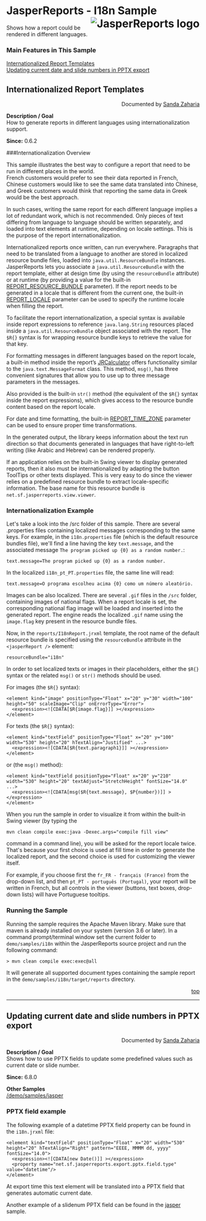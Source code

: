 
# <a name='top'>JasperReports</a> - I18n Sample <img src="https://jasperreports.sourceforge.net/resources/jasperreports.svg" alt="JasperReports logo" style="float:right"/>
Shows how a report could be rendered in different languages.

### Main Features in This Sample

[Internationalized Report Templates](#i18n)\
[Updating current date and slide numbers in PPTX export](#pptxfields)

## <a name='i18n'>Internationalized</a> Report Templates
<div style="text-align:right; width:100%">Documented by <a href='mailto:shertage@users.sourceforge.net'>Sanda Zaharia</a></div>

**Description / Goal**\
How to generate reports in different languages using internationalization support.

**Since:** 0.6.2

###Internationalization Overview

This sample illustrates the best way to configure a report that need to be run in different places in the world.\
French customers would prefer to see their data reported in French, Chinese customers would like to see the same data translated into Chinese, and Greek customers would think that reporting the same data in Greek would be the best approach.

In such cases, writing the same report for each different language implies a lot of redundant work, which is not recommended. Only pieces of text differing from language to language should be written separately, and loaded into text elements at runtime, depending on locale settings. This is the purpose of the report internationalization.

Internationalized reports once written, can run everywhere. Paragraphs that need to be translated from a language to another are stored in localized resource bundle files, loaded into `java.util.ResourceBundle` instances. JasperReports lets you associate a `java.util.ResourceBundle` with the report template, either at design time (by using the `resourceBundle` attribute) or at runtime (by providing a value for the built-in [REPORT_RESOURCE_BUNDLE](https://jasperreports.sourceforge.net/api/net/sf/jasperreports/engine/JRParameter.html#REPORT_RESOURCE_BUNDLE) parameter). If the report needs to be generated in a locale that is different from the current one, the built-in [REPORT_LOCALE](https://jasperreports.sourceforge.net/api/net/sf/jasperreports/engine/JRParameter.html#REPORT_LOCALE) parameter can be used to specify the runtime locale when filling the report.

To facilitate the report internationalization, a special syntax is available inside report expressions to reference `java.lang.String` resources placed inside a `java.util.ResourceBundle` object associated with the report. The `$R{}` syntax is for wrapping resource bundle keys to retrieve the value for that key.

For formatting messages in different languages based on the report locale, a built-in method inside the report’s [JRCalculator](https://jasperreports.sourceforge.net/api/net/sf/jasperreports/engine/fill/JRCalculator.html) offers functionality similar to the `java.text.MessageFormat` class. This method, `msg()`, has three convenient signatures that allow you to use up to three message parameters in the messages.

Also provided is the built-in `str()` method (the equivalent of the `$R{}` syntax inside the report expressions), which gives access to the resource bundle content based on the report locale.

For date and time formatting, the built-in [REPORT_TIME_ZONE](https://jasperreports.sourceforge.net/api/net/sf/jasperreports/engine/JRParameter.html#REPORT_TIME_ZONE) parameter can be used to ensure proper time transformations.

In the generated output, the library keeps information about the text run direction so that documents generated in languages that have right-to-left writing (like Arabic and Hebrew) can be rendered properly.

If an application relies on the built-in Swing viewer to display generated reports, then it also must be internationalized by adapting the button ToolTips or other texts displayed. This is very easy to do since the viewer relies on a predefined resource bundle to extract locale-specific information. The base name for this resource bundle is `net.sf.jasperreports.view.viewer`.

### Internationalization Example

Let's take a look into the /src folder of this sample. There are several .properties files containing localized messages corresponding to the same keys. For example, in the `i18n.properties` file (which is the default resource bundles file), we'll find a line having the key `text.message`, and the associated message `The program picked up {0} as a random number.`:
```
text.message=The program picked up {0} as a random number.
```
In the localized `i18n_pt_PT.properties` file, the same line will read:
```
text.message=O programa escolheu acima {0} como um número aleatório.
```
Images can be also localized. There are several `.gif` files in the `/src` folder, containing images of national flags. When a report locale is set, the corresponding national flag image will be loaded and inserted into the generated report. The engine reads the localized `.gif` name using the `image.flag` key present in the resource bundle files.

Now, in the `reports/I18nReport.jrxml` template, the root name of the default resource bundle is specified using the `resourceBundle` attribute in the `<jasperReport />` element:
```
resourceBundle="i18n"
```
In order to set localized texts or images in their placeholders, either the `$R{}` syntax or the related `msg()` or `str()` methods should be used.

For images (the `$R{}` syntax):
```
<element kind="image" positionType="Float" x="20" y="30" width="100" height="50" scaleImage="Clip" onErrorType="Error">
  <expression><![CDATA[$R{image.flag}]] ></expression>
</element>
```
For texts (the `$R{}` syntax):
```
<element kind="textField" positionType="Float" x="20" y="100" width="530" height="20" hTextAlign="Justified" ...>
  <expression><![CDATA[$R{text.paragraph1}]] ></expression>
</element>
```
or (the `msg()` method):
```
<element kind="textField positionType="Float" x="20" y="210" width="530" height="20" textAdjust="StretchHeight" fontSize="14.0" ...>
  <expression><![CDATA[msg($R{text.message}, $P{number})]] ></expression>
</element>
```
When you run the sample in order to visualize it from within the built-in Swing viewer (by typing the 
```
mvn clean compile exec:java -Dexec.args="compile fill view"
```
command in a command line), you will be asked for the report locale twice. That's because your first choice is used at fill time in order to generate the localized report, and the second choice is used for customizing the viewer itself.

For example, if you choose first the `fr_FR - français (France)` from the drop-down list, and then `pt_PT - português (Portugal)`, your report will be written in French, but all controls in the viewer (buttons, text boxes, drop-down lists) will have Portuguese tooltips.

### Running the Sample

Running the sample requires the Apache Maven library. Make sure that maven is already installed on your system (version 3.6 or later).
In a command prompt/terminal window set the current folder to `demo/samples/i18n` within the JasperReports source project and run the following command:
```
> mvn clean compile exec:exec@all
```
It will generate all supported document types containing the sample report in the `demo/samples/i18n/target/reports` directory.

<div style="text-align:right; width:100%"><a href='#top'>top</a></div>

---

## <a name='pptxfields'>Updating</a> current date and slide numbers in PPTX export
<div style="text-align:right; width:100%">Documented by <a href='mailto:shertage@users.sourceforge.net'>Sanda Zaharia</a></div>

**Description / Goal**\
Shows how to use PPTX fields to update some predefined values such as current date or slide number.

**Since:** 6.8.0

**Other Samples**\
[/demo/samples/jasper](../jasper/index.html)

### PPTX field example

The following example of a datetime PPTX field property can be found in the `i18n.jrxml` file:
```
<element kind="textField" positionType="Float" x="20" width="530" height="20" hTextAlign="Right" pattern="EEEE, MMMM dd, yyyy" fontSize="14.0">
  <expression><![CDATA[new Date()]] ></expression>
  <property name="net.sf.jasperreports.export.pptx.field.type" value="datetime"/>
</element>
```
At export time this text element will be translated into a PPTX field that generates automatic current date.

Another example of a slidenum PPTX field can be found in the [jasper]((../jasper/index.html)) sample.
